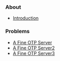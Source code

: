 ### About

* [Introduction](/README.md)

### Problems

* [A Fine OTP Server](/problems/A_Fine_OTP_Server.tex)
* [A Fine OTP Server2](/problems/A_Fine_OTP_Server.pdf)
* [A Fine OTP Server3](/problems/A_Fine_OTP_Server.txt)
